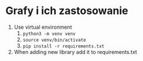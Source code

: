 # Grafy i ich zastosowanie

1. Use virtual environment
    1. `python3 -m venv venv` 
    2. `source venv/bin/activate`
    3. `pip install -r requirements.txt` 
2. When adding new library add it to requirements.txt
